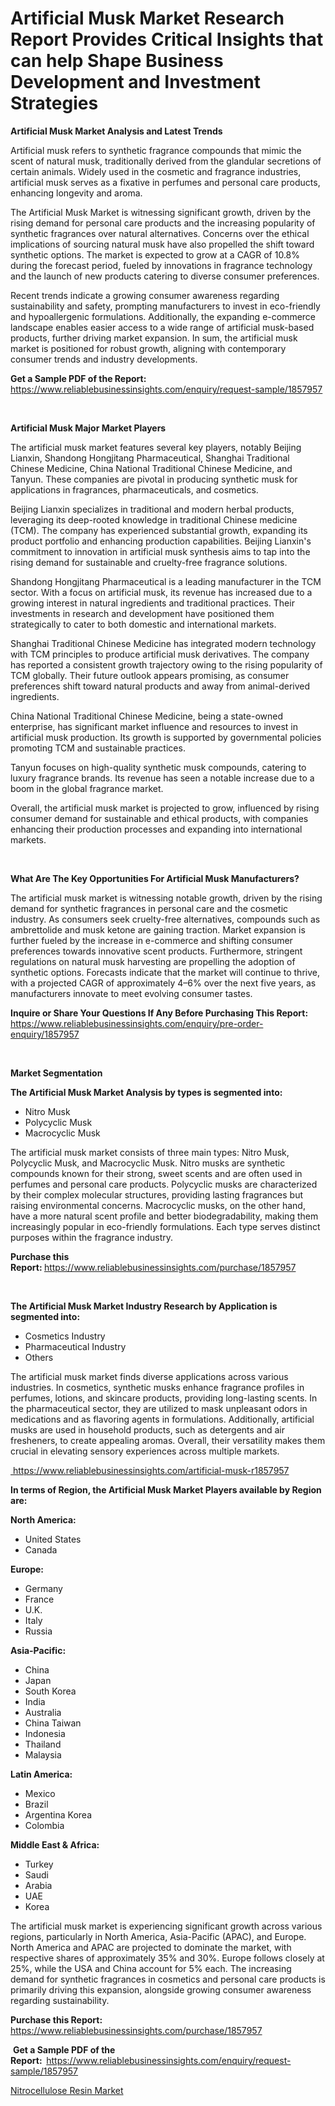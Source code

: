 <p><h1>Artificial Musk Market Research Report Provides Critical Insights that can help Shape Business Development and Investment Strategies</h1></p><p><strong>Artificial Musk Market Analysis and Latest Trends</strong></p>
<p><p>Artificial musk refers to synthetic fragrance compounds that mimic the scent of natural musk, traditionally derived from the glandular secretions of certain animals. Widely used in the cosmetic and fragrance industries, artificial musk serves as a fixative in perfumes and personal care products, enhancing longevity and aroma.</p><p>The Artificial Musk Market is witnessing significant growth, driven by the rising demand for personal care products and the increasing popularity of synthetic fragrances over natural alternatives. Concerns over the ethical implications of sourcing natural musk have also propelled the shift toward synthetic options. The market is expected to grow at a CAGR of 10.8% during the forecast period, fueled by innovations in fragrance technology and the launch of new products catering to diverse consumer preferences.</p><p>Recent trends indicate a growing consumer awareness regarding sustainability and safety, prompting manufacturers to invest in eco-friendly and hypoallergenic formulations. Additionally, the expanding e-commerce landscape enables easier access to a wide range of artificial musk-based products, further driving market expansion. In sum, the artificial musk market is positioned for robust growth, aligning with contemporary consumer trends and industry developments.</p></p>
<p><strong>Get a Sample PDF of the Report:&nbsp;</strong> <a href="https://www.reliablebusinessinsights.com/enquiry/request-sample/1857957?utm_campaign=2099&utm_medium=2&utm_source=Github&utm_content=ia&utm_term=02042025&utm_id=artificial-musk">https://www.reliablebusinessinsights.com/enquiry/request-sample/1857957</a></p>
<p>&nbsp;</p>
<p><strong>Artificial Musk Major Market Players</strong></p>
<p><p>The artificial musk market features several key players, notably Beijing Lianxin, Shandong Hongjitang Pharmaceutical, Shanghai Traditional Chinese Medicine, China National Traditional Chinese Medicine, and Tanyun. These companies are pivotal in producing synthetic musk for applications in fragrances, pharmaceuticals, and cosmetics.</p><p>Beijing Lianxin specializes in traditional and modern herbal products, leveraging its deep-rooted knowledge in traditional Chinese medicine (TCM). The company has experienced substantial growth, expanding its product portfolio and enhancing production capabilities. Beijing Lianxin's commitment to innovation in artificial musk synthesis aims to tap into the rising demand for sustainable and cruelty-free fragrance solutions.</p><p>Shandong Hongjitang Pharmaceutical is a leading manufacturer in the TCM sector. With a focus on artificial musk, its revenue has increased due to a growing interest in natural ingredients and traditional practices. Their investments in research and development have positioned them strategically to cater to both domestic and international markets.</p><p>Shanghai Traditional Chinese Medicine has integrated modern technology with TCM principles to produce artificial musk derivatives. The company has reported a consistent growth trajectory owing to the rising popularity of TCM globally. Their future outlook appears promising, as consumer preferences shift toward natural products and away from animal-derived ingredients.</p><p>China National Traditional Chinese Medicine, being a state-owned enterprise, has significant market influence and resources to invest in artificial musk production. Its growth is supported by governmental policies promoting TCM and sustainable practices.</p><p>Tanyun focuses on high-quality synthetic musk compounds, catering to luxury fragrance brands. Its revenue has seen a notable increase due to a boom in the global fragrance market.</p><p>Overall, the artificial musk market is projected to grow, influenced by rising consumer demand for sustainable and ethical products, with companies enhancing their production processes and expanding into international markets.</p></p>
<p>&nbsp;</p>
<p><strong>What Are The Key Opportunities For Artificial Musk Manufacturers?</strong></p>
<p><p>The artificial musk market is witnessing notable growth, driven by the rising demand for synthetic fragrances in personal care and the cosmetic industry. As consumers seek cruelty-free alternatives, compounds such as ambrettolide and musk ketone are gaining traction. Market expansion is further fueled by the increase in e-commerce and shifting consumer preferences towards innovative scent products. Furthermore, stringent regulations on natural musk harvesting are propelling the adoption of synthetic options. Forecasts indicate that the market will continue to thrive, with a projected CAGR of approximately 4–6% over the next five years, as manufacturers innovate to meet evolving consumer tastes.</p></p>
<p><strong>Inquire or Share Your Questions If Any Before Purchasing This Report:</strong> <a href="https://www.reliablebusinessinsights.com/enquiry/pre-order-enquiry/1857957?utm_campaign=2099&utm_medium=2&utm_source=Github&utm_content=ia&utm_term=02042025&utm_id=artificial-musk">https://www.reliablebusinessinsights.com/enquiry/pre-order-enquiry/1857957</a></p>
<p>&nbsp;</p>
<p><strong>Market Segmentation</strong></p>
<p><strong>The Artificial Musk Market Analysis by types is segmented into:</strong></p>
<p><ul><li>Nitro Musk</li><li>Polycyclic Musk</li><li>Macrocyclic Musk</li></ul></p>
<p><p>The artificial musk market consists of three main types: Nitro Musk, Polycyclic Musk, and Macrocyclic Musk. Nitro musks are synthetic compounds known for their strong, sweet scents and are often used in perfumes and personal care products. Polycyclic musks are characterized by their complex molecular structures, providing lasting fragrances but raising environmental concerns. Macrocyclic musks, on the other hand, have a more natural scent profile and better biodegradability, making them increasingly popular in eco-friendly formulations. Each type serves distinct purposes within the fragrance industry.</p></p>
<p><strong>Purchase this Report:&nbsp;</strong><a href="https://www.reliablebusinessinsights.com/purchase/1857957?utm_campaign=2099&utm_medium=2&utm_source=Github&utm_content=ia&utm_term=02042025&utm_id=artificial-musk">https://www.reliablebusinessinsights.com/purchase/1857957</a></p>
<p>&nbsp;</p>
<p><strong>The Artificial Musk Market Industry Research by Application is segmented into:</strong></p>
<p><ul><li>Cosmetics Industry</li><li>Pharmaceutical Industry</li><li>Others</li></ul></p>
<p><p>The artificial musk market finds diverse applications across various industries. In cosmetics, synthetic musks enhance fragrance profiles in perfumes, lotions, and skincare products, providing long-lasting scents. In the pharmaceutical sector, they are utilized to mask unpleasant odors in medications and as flavoring agents in formulations. Additionally, artificial musks are used in household products, such as detergents and air fresheners, to create appealing aromas. Overall, their versatility makes them crucial in elevating sensory experiences across multiple markets.</p></p>
<p><a href="https://www.reliablebusinessinsights.com/artificial-musk-r1857957?utm_campaign=2099&utm_medium=2&utm_source=Github&utm_content=ia&utm_term=02042025&utm_id=artificial-musk">&nbsp;https://www.reliablebusinessinsights.com/artificial-musk-r1857957</a></p>
<p><strong>In terms of Region, the Artificial Musk Market Players available by Region are:</strong></p>
<p>
    <p> <strong> North America: </strong>
        <ul>
            <li>United States</li>
            <li>Canada</li>
        </ul>
        </p> 
    <p> <strong> Europe: </strong>
        <ul>
            <li>Germany</li>
            <li>France</li>
            <li>U.K.</li>
            <li>Italy</li>
            <li>Russia</li>
        </ul>
        </p> 
    <p> <strong> Asia-Pacific: </strong>
        <ul>
            <li>China</li>
            <li>Japan</li>
            <li>South Korea</li>
            <li>India</li>
            <li>Australia</li>
            <li>China Taiwan</li>
            <li>Indonesia</li>
            <li>Thailand</li>
            <li>Malaysia</li>
        </ul>
        </p> 
    <p> <strong> Latin America: </strong>
        <ul>
            <li>Mexico</li>
            <li>Brazil</li>
            <li>Argentina Korea</li>
            <li>Colombia</li>
        </ul>
        </p> 
    <p> <strong> Middle East & Africa: </strong>
        <ul>
            <li>Turkey</li>
            <li>Saudi</li>
            <li>Arabia</li>
            <li>UAE</li>
            <li>Korea</li>
        </ul>
    </p>
    </p>
<p><p>The artificial musk market is experiencing significant growth across various regions, particularly in North America, Asia-Pacific (APAC), and Europe. North America and APAC are projected to dominate the market, with respective shares of approximately 35% and 30%. Europe follows closely at 25%, while the USA and China account for 5% each. The increasing demand for synthetic fragrances in cosmetics and personal care products is primarily driving this expansion, alongside growing consumer awareness regarding sustainability.</p></p>
<p><strong>Purchase this Report: </strong><a href="https://www.reliablebusinessinsights.com/purchase/1857957?utm_campaign=2099&utm_medium=2&utm_source=Github&utm_content=ia&utm_term=02042025&utm_id=artificial-musk">https://www.reliablebusinessinsights.com/purchase/1857957</a></p>
<p>&nbsp;<strong>Get a Sample PDF of the Report:&nbsp;&nbsp;</strong><a href="https://www.reliablebusinessinsights.com/enquiry/request-sample/1857957?utm_campaign=2099&utm_medium=2&utm_source=Github&utm_content=ia&utm_term=02042025&utm_id=artificial-musk">https://www.reliablebusinessinsights.com/enquiry/request-sample/1857957</a></p>
<p><strong></strong></p>
<p><p><a href="https://github.com/angelajermaine/Market-Research-Report-List-6/blob/main/nitrocellulose-resin-market.md?utm_campaign=2099&utm_medium=2&utm_source=Github&utm_content=ia&utm_term=02042025&utm_id=artificial-musk">Nitrocellulose Resin Market</a></p></p>